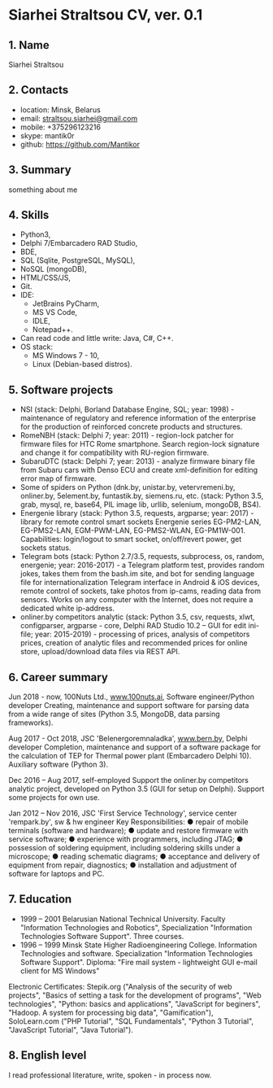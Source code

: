 # Siarhei Straltsou CV, ver. 0.1

## 1. Name   
   Siarhei Straltsou

## 2. Contacts   
   * location: Minsk, Belarus    
   * email: straltsou.siarhei@gmail.com   
   * mobile: +375296123216   
   * skype: mantik0r   
   * github: https://github.com/Mantikor

## 3. Summary   
something about me

## 4. Skills   
   * Python3,   
   * Delphi 7/Embarcadero RAD Studio,   
   * BDE,   
   * SQL (Sqlite, PostgreSQL, MySQL),   
   * NoSQL (mongoDB),   
   * HTML/CSS/JS,   
   * Git.   
   * IDE:   
     * JetBrains PyCharm,   
     * MS VS Code,   
     * IDLE,   
     * Notepad++.   
   * Can read code and little write: Java, C#, C++.   
   * OS stack:   
     * MS Windows 7 - 10,   
     * Linux (Debian-based distros).   

## 5. Software projects   
   * NSI (stack: Delphi, Borland Database Engine, SQL; year: 1998) - maintenance of regulatory and reference information of the enterprise for the production of reinforced concrete products and structures.   
   * RomeNBH (stack: Delphi 7; year: 2011) - region-lock patcher for firmware files for HTC Rome smartphone. Search region-lock signature and change it for compatibility with RU-region firmware.   
   * SubaruDTC (stack: Delphi 7; year: 2013) - analyze firmware binary file from Subaru cars with Denso ECU and create xml-definition for editing error map of firmware.   
   * Some of spiders on Python (dnk.by, unistar.by, vetervremeni.by, onliner.by, 5element.by, funtastik.by, siemens.ru, etc. (stack: Python 3.5, grab, mysql, re, base64, PIL image lib, urllib, selenium, mongoDB, BS4).   
   * Energenie library (stack: Python 3.5, requests, argparse; year: 2017) - library for remote control smart sockets Energenie series EG-PM2-LAN, EG-PMS2-LAN, EGM-PWM-LAN, EG-PMS2-WLAN, EG-PM1W-001. Capabilities: login/logout to smart socket, on/off/revert power, get sockets status.   
   * Telegram bots (stack: Python 2.7/3.5, requests, subprocess, os, random, energenie; year: 2016-2017) - a  Telegram platform test, provides random jokes, takes them from the bash.im site, and bot for sending language file for internationalization Telegram interface in Android & iOS devices, remote control of sockets, take photos from ip-cams, reading data from sensors. Works on any computer with the Internet, does not require a dedicated white ip-address.   
   * onliner.by competitors analytic (stack: Python 3.5, csv, requests, xlwt, configparser, argparse - core, Delphi RAD Studio 10.2 – GUI for edit ini-file; year: 2015-2019) - processing of prices, analysis of competitors prices, creation of analytic files and recommended prices for online store, upload/download data files via REST API.

## 6. Career summary   

Jun 2018 - now, 100Nuts Ltd., www.100nuts.ai, Software engineer/Python developer
Creating, maintenance and support software for parsing data from a wide range of sites (Python 3.5, MongoDB, data parsing frameworks).

Aug 2017 - Oct 2018, JSC 'Belenergoremnaladka', www.bern.by, Delphi developer
Completion, maintenance and support of a software package for the calculation of TEP for Thermal power plant (Embarcadero Delphi 10). Auxiliary software (Python 3).

Dec 2016 – Aug 2017, self-employed
Support the onliner.by competitors analytic project, developed on Python 3.5 (GUI for setup on Delphi). Support some projects for own use.

Jan 2012 – Nov 2016, JSC 'First Service Technology', service center 'rempark.by', sw & hw engineer
Key Responsibilities:
● repair of mobile terminals (software and hardware);
● update and restore firmware with service software;
● experience with programmers, including JTAG;
● possession of soldering equipment, including soldering skills under a microscope;
● reading schematic diagrams;
● acceptance and delivery of equipment from repair, diagnostics;
● installation and adjustment of software for laptops and PC.

## 7. Education   
   * 1999 – 2001 Belarusian National Technical University.
   Faculty "Information Technologies and Robotics",
   Specialization "Information Technologies Software Support".
   Three courses.   
   * 1996 – 1999 Minsk State Higher Radioengineering College.
   Information Technologies and software.
   Specialization  "Information Technologies Software Support".
   Diploma: "Fire mail system - lightweight GUI e-mail client for MS Windows"
   
   Electronic Certificates: Stepik.org ("Analysis of the security of web projects", "Basics of  setting a task for the development of programs", "Web technologies", "Python: basics and applications", "JavaScript for beginers", "Hadoop. A system for processing big data", "Gamification"), SoloLearn.com ("PHP Tutorial", "SQL Fundamentals", "Python 3 Tutorial", "JavaScript Tutorial", "Java Tutorial").

## 8. English level   
   I read professional literature, write, spoken - in process now.
